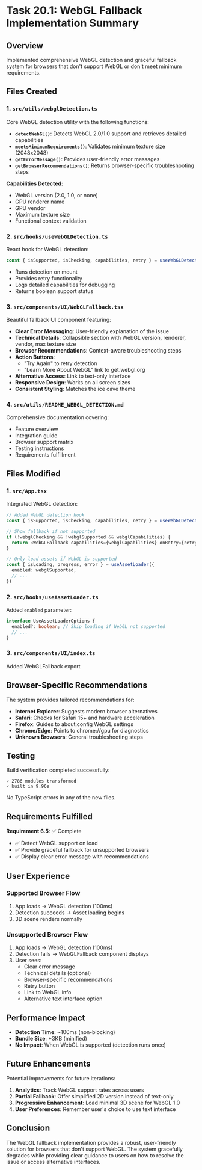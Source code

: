 # Task 20.1: WebGL Fallback Implementation Summary

## Overview

Implemented comprehensive WebGL detection and graceful fallback system for browsers that don't support WebGL or don't meet minimum requirements.

## Files Created

### 1. `src/utils/webglDetection.ts`
Core WebGL detection utility with the following functions:

- **`detectWebGL()`**: Detects WebGL 2.0/1.0 support and retrieves detailed capabilities
- **`meetsMinimumRequirements()`**: Validates minimum texture size (2048x2048)
- **`getErrorMessage()`**: Provides user-friendly error messages
- **`getBrowserRecommendations()`**: Returns browser-specific troubleshooting steps

**Capabilities Detected:**
- WebGL version (2.0, 1.0, or none)
- GPU renderer name
- GPU vendor
- Maximum texture size
- Functional context validation

### 2. `src/hooks/useWebGLDetection.ts`
React hook for WebGL detection:

```typescript
const { isSupported, isChecking, capabilities, retry } = useWebGLDetection()
```

- Runs detection on mount
- Provides retry functionality
- Logs detailed capabilities for debugging
- Returns boolean support status

### 3. `src/components/UI/WebGLFallback.tsx`
Beautiful fallback UI component featuring:

- **Clear Error Messaging**: User-friendly explanation of the issue
- **Technical Details**: Collapsible section with WebGL version, renderer, vendor, max texture size
- **Browser Recommendations**: Context-aware troubleshooting steps
- **Action Buttons**: 
  - "Try Again" to retry detection
  - "Learn More About WebGL" link to get.webgl.org
- **Alternative Access**: Link to text-only interface
- **Responsive Design**: Works on all screen sizes
- **Consistent Styling**: Matches the ice cave theme

### 4. `src/utils/README_WEBGL_DETECTION.md`
Comprehensive documentation covering:
- Feature overview
- Integration guide
- Browser support matrix
- Testing instructions
- Requirements fulfillment

## Files Modified

### 1. `src/App.tsx`
Integrated WebGL detection:

```typescript
// Added WebGL detection hook
const { isSupported, isChecking, capabilities, retry } = useWebGLDetection()

// Show fallback if not supported
if (!webglChecking && !webglSupported && webglCapabilities) {
  return <WebGLFallback capabilities={webglCapabilities} onRetry={retry} />
}

// Only load assets if WebGL is supported
const { isLoading, progress, error } = useAssetLoader({
  enabled: webglSupported,
  // ...
})
```

### 2. `src/hooks/useAssetLoader.ts`
Added `enabled` parameter:

```typescript
interface UseAssetLoaderOptions {
  enabled?: boolean; // Skip loading if WebGL not supported
  // ...
}
```

### 3. `src/components/UI/index.ts`
Added WebGLFallback export

## Browser-Specific Recommendations

The system provides tailored recommendations for:

- **Internet Explorer**: Suggests modern browser alternatives
- **Safari**: Checks for Safari 15+ and hardware acceleration
- **Firefox**: Guides to about:config WebGL settings
- **Chrome/Edge**: Points to chrome://gpu for diagnostics
- **Unknown Browsers**: General troubleshooting steps

## Testing

Build verification completed successfully:
```
✓ 2786 modules transformed
✓ built in 9.96s
```

No TypeScript errors in any of the new files.

## Requirements Fulfilled

**Requirement 6.5**: ✅ Complete

- ✅ Detect WebGL support on load
- ✅ Provide graceful fallback for unsupported browsers  
- ✅ Display clear error message with recommendations

## User Experience

### Supported Browser Flow
1. App loads → WebGL detection (100ms)
2. Detection succeeds → Asset loading begins
3. 3D scene renders normally

### Unsupported Browser Flow
1. App loads → WebGL detection (100ms)
2. Detection fails → WebGLFallback component displays
3. User sees:
   - Clear error message
   - Technical details (optional)
   - Browser-specific recommendations
   - Retry button
   - Link to WebGL info
   - Alternative text interface option

## Performance Impact

- **Detection Time**: ~100ms (non-blocking)
- **Bundle Size**: +3KB (minified)
- **No Impact**: When WebGL is supported (detection runs once)

## Future Enhancements

Potential improvements for future iterations:

1. **Analytics**: Track WebGL support rates across users
2. **Partial Fallback**: Offer simplified 2D version instead of text-only
3. **Progressive Enhancement**: Load minimal 3D scene for WebGL 1.0
4. **User Preferences**: Remember user's choice to use text interface

## Conclusion

The WebGL fallback implementation provides a robust, user-friendly solution for browsers that don't support WebGL. The system gracefully degrades while providing clear guidance to users on how to resolve the issue or access alternative interfaces.
